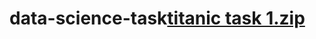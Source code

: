 # data-science-task[titanic task 1.zip](https://github.com/Akshaje/data-science-task/files/13888188/titanic.task.1.zip)
